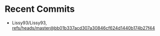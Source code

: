 # Recent Commits

<!-- START gadpp -->
- Lissy93/Lissy93, [refs/heads/master@bb01b337acd307a30846cf624d1440b174b27f44](https://github.com/Lissy93/Lissy93/commit/bb01b337acd307a30846cf624d1440b174b27f44)
